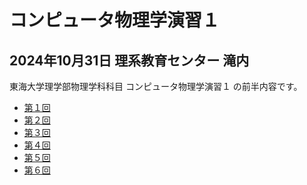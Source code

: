 # コンピュータ物理学演習１

2024年10月31日 理系教育センター 滝内
---

東海大学理学部物理学科科目 コンピュータ物理学演習１ の前半内容です。

- [第１回](./2024CPE01-01)
- [第２回](./2024CPE01-01)
- [第３回](./2024CPE01-02)
- [第４回](./2024CPE01-03)
- [第５回](./2024CPE01-04)
- [第６回](./2024CPE01-05)

